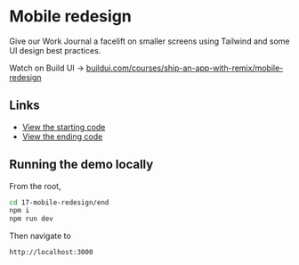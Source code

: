 # Mobile redesign

Give our Work Journal a facelift on smaller screens using Tailwind and some UI design best practices.

Watch on Build UI → [buildui.com/courses/ship-an-app-with-remix/mobile-redesign](https://buildui.com/courses/ship-an-app-with-remix/mobile-redesign)

## Links

- [View the starting code](./begin)
- [View the ending code](./end)

## Running the demo locally

From the root,

```sh
cd 17-mobile-redesign/end
npm i
npm run dev
```

Then navigate to

```
http://localhost:3000
```

